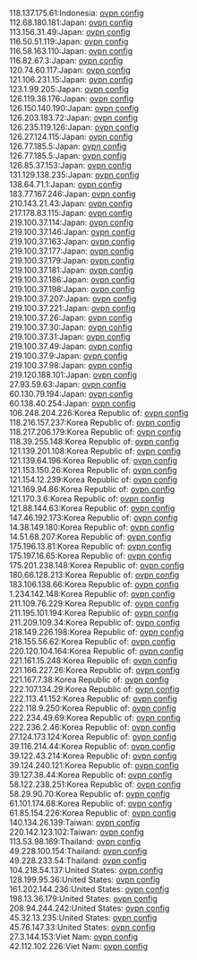 118.137.175.61:Indonesia: [ovpn config](vpn/118_137_175_61.ovpn)  
112.68.180.181:Japan: [ovpn config](vpn/112_68_180_181.ovpn)  
113.156.31.49:Japan: [ovpn config](vpn/113_156_31_49.ovpn)  
116.50.51.119:Japan: [ovpn config](vpn/116_50_51_119.ovpn)  
116.58.163.110:Japan: [ovpn config](vpn/116_58_163_110.ovpn)  
116.82.67.3:Japan: [ovpn config](vpn/116_82_67_3.ovpn)  
120.74.60.117:Japan: [ovpn config](vpn/120_74_60_117.ovpn)  
121.106.231.15:Japan: [ovpn config](vpn/121_106_231_15.ovpn)  
123.1.99.205:Japan: [ovpn config](vpn/123_1_99_205.ovpn)  
126.119.38.176:Japan: [ovpn config](vpn/126_119_38_176.ovpn)  
126.150.140.190:Japan: [ovpn config](vpn/126_150_140_190.ovpn)  
126.203.183.72:Japan: [ovpn config](vpn/126_203_183_72.ovpn)  
126.235.119.126:Japan: [ovpn config](vpn/126_235_119_126.ovpn)  
126.27.124.115:Japan: [ovpn config](vpn/126_27_124_115.ovpn)  
126.77.185.5:Japan: [ovpn config](vpn/126_77_185_5.ovpn)  
126.77.185.5:Japan: [ovpn config](vpn/126_77_185_5.ovpn)  
126.85.37.153:Japan: [ovpn config](vpn/126_85_37_153.ovpn)  
131.129.138.235:Japan: [ovpn config](vpn/131_129_138_235.ovpn)  
138.64.71.1:Japan: [ovpn config](vpn/138_64_71_1.ovpn)  
183.77.167.246:Japan: [ovpn config](vpn/183_77_167_246.ovpn)  
210.143.21.43:Japan: [ovpn config](vpn/210_143_21_43.ovpn)  
217.178.83.115:Japan: [ovpn config](vpn/217_178_83_115.ovpn)  
219.100.37.114:Japan: [ovpn config](vpn/219_100_37_114.ovpn)  
219.100.37.146:Japan: [ovpn config](vpn/219_100_37_146.ovpn)  
219.100.37.163:Japan: [ovpn config](vpn/219_100_37_163.ovpn)  
219.100.37.177:Japan: [ovpn config](vpn/219_100_37_177.ovpn)  
219.100.37.179:Japan: [ovpn config](vpn/219_100_37_179.ovpn)  
219.100.37.181:Japan: [ovpn config](vpn/219_100_37_181.ovpn)  
219.100.37.186:Japan: [ovpn config](vpn/219_100_37_186.ovpn)  
219.100.37.198:Japan: [ovpn config](vpn/219_100_37_198.ovpn)  
219.100.37.207:Japan: [ovpn config](vpn/219_100_37_207.ovpn)  
219.100.37.221:Japan: [ovpn config](vpn/219_100_37_221.ovpn)  
219.100.37.26:Japan: [ovpn config](vpn/219_100_37_26.ovpn)  
219.100.37.30:Japan: [ovpn config](vpn/219_100_37_30.ovpn)  
219.100.37.31:Japan: [ovpn config](vpn/219_100_37_31.ovpn)  
219.100.37.49:Japan: [ovpn config](vpn/219_100_37_49.ovpn)  
219.100.37.9:Japan: [ovpn config](vpn/219_100_37_9.ovpn)  
219.100.37.98:Japan: [ovpn config](vpn/219_100_37_98.ovpn)  
219.120.188.101:Japan: [ovpn config](vpn/219_120_188_101.ovpn)  
27.93.59.63:Japan: [ovpn config](vpn/27_93_59_63.ovpn)  
60.130.79.194:Japan: [ovpn config](vpn/60_130_79_194.ovpn)  
60.138.40.254:Japan: [ovpn config](vpn/60_138_40_254.ovpn)  
106.248.204.226:Korea Republic of: [ovpn config](vpn/106_248_204_226.ovpn)  
118.216.157.237:Korea Republic of: [ovpn config](vpn/118_216_157_237.ovpn)  
118.217.206.179:Korea Republic of: [ovpn config](vpn/118_217_206_179.ovpn)  
118.39.255.148:Korea Republic of: [ovpn config](vpn/118_39_255_148.ovpn)  
121.139.201.108:Korea Republic of: [ovpn config](vpn/121_139_201_108.ovpn)  
121.139.64.196:Korea Republic of: [ovpn config](vpn/121_139_64_196.ovpn)  
121.153.150.26:Korea Republic of: [ovpn config](vpn/121_153_150_26.ovpn)  
121.154.12.239:Korea Republic of: [ovpn config](vpn/121_154_12_239.ovpn)  
121.169.94.86:Korea Republic of: [ovpn config](vpn/121_169_94_86.ovpn)  
121.170.3.6:Korea Republic of: [ovpn config](vpn/121_170_3_6.ovpn)  
121.88.144.63:Korea Republic of: [ovpn config](vpn/121_88_144_63.ovpn)  
147.46.192.173:Korea Republic of: [ovpn config](vpn/147_46_192_173.ovpn)  
14.38.149.180:Korea Republic of: [ovpn config](vpn/14_38_149_180.ovpn)  
14.51.68.207:Korea Republic of: [ovpn config](vpn/14_51_68_207.ovpn)  
175.196.13.81:Korea Republic of: [ovpn config](vpn/175_196_13_81.ovpn)  
175.197.16.65:Korea Republic of: [ovpn config](vpn/175_197_16_65.ovpn)  
175.201.238.148:Korea Republic of: [ovpn config](vpn/175_201_238_148.ovpn)  
180.66.128.213:Korea Republic of: [ovpn config](vpn/180_66_128_213.ovpn)  
183.106.138.66:Korea Republic of: [ovpn config](vpn/183_106_138_66.ovpn)  
1.234.142.148:Korea Republic of: [ovpn config](vpn/1_234_142_148.ovpn)  
211.109.76.229:Korea Republic of: [ovpn config](vpn/211_109_76_229.ovpn)  
211.195.101.194:Korea Republic of: [ovpn config](vpn/211_195_101_194.ovpn)  
211.209.109.34:Korea Republic of: [ovpn config](vpn/211_209_109_34.ovpn)  
218.149.226.198:Korea Republic of: [ovpn config](vpn/218_149_226_198.ovpn)  
218.155.56.62:Korea Republic of: [ovpn config](vpn/218_155_56_62.ovpn)  
220.120.104.164:Korea Republic of: [ovpn config](vpn/220_120_104_164.ovpn)  
221.161.15.248:Korea Republic of: [ovpn config](vpn/221_161_15_248.ovpn)  
221.166.227.26:Korea Republic of: [ovpn config](vpn/221_166_227_26.ovpn)  
221.167.7.38:Korea Republic of: [ovpn config](vpn/221_167_7_38.ovpn)  
222.107.134.29:Korea Republic of: [ovpn config](vpn/222_107_134_29.ovpn)  
222.113.41.152:Korea Republic of: [ovpn config](vpn/222_113_41_152.ovpn)  
222.118.9.250:Korea Republic of: [ovpn config](vpn/222_118_9_250.ovpn)  
222.234.49.69:Korea Republic of: [ovpn config](vpn/222_234_49_69.ovpn)  
222.236.2.46:Korea Republic of: [ovpn config](vpn/222_236_2_46.ovpn)  
27.124.173.124:Korea Republic of: [ovpn config](vpn/27_124_173_124.ovpn)  
39.116.214.44:Korea Republic of: [ovpn config](vpn/39_116_214_44.ovpn)  
39.122.43.214:Korea Republic of: [ovpn config](vpn/39_122_43_214.ovpn)  
39.124.240.121:Korea Republic of: [ovpn config](vpn/39_124_240_121.ovpn)  
39.127.38.44:Korea Republic of: [ovpn config](vpn/39_127_38_44.ovpn)  
58.122.238.251:Korea Republic of: [ovpn config](vpn/58_122_238_251.ovpn)  
58.29.90.70:Korea Republic of: [ovpn config](vpn/58_29_90_70.ovpn)  
61.101.174.68:Korea Republic of: [ovpn config](vpn/61_101_174_68.ovpn)  
61.85.154.226:Korea Republic of: [ovpn config](vpn/61_85_154_226.ovpn)  
140.134.26.139:Taiwan: [ovpn config](vpn/140_134_26_139.ovpn)  
220.142.123.102:Taiwan: [ovpn config](vpn/220_142_123_102.ovpn)  
113.53.98.169:Thailand: [ovpn config](vpn/113_53_98_169.ovpn)  
49.228.100.154:Thailand: [ovpn config](vpn/49_228_100_154.ovpn)  
49.228.233.54:Thailand: [ovpn config](vpn/49_228_233_54.ovpn)  
104.218.54.137:United States: [ovpn config](vpn/104_218_54_137.ovpn)  
128.199.95.36:United States: [ovpn config](vpn/128_199_95_36.ovpn)  
161.202.144.236:United States: [ovpn config](vpn/161_202_144_236.ovpn)  
198.13.36.179:United States: [ovpn config](vpn/198_13_36_179.ovpn)  
208.94.244.242:United States: [ovpn config](vpn/208_94_244_242.ovpn)  
45.32.13.235:United States: [ovpn config](vpn/45_32_13_235.ovpn)  
45.76.147.33:United States: [ovpn config](vpn/45_76_147_33.ovpn)  
27.3.144.153:Viet Nam: [ovpn config](vpn/27_3_144_153.ovpn)  
42.112.102.226:Viet Nam: [ovpn config](vpn/42_112_102_226.ovpn)  
